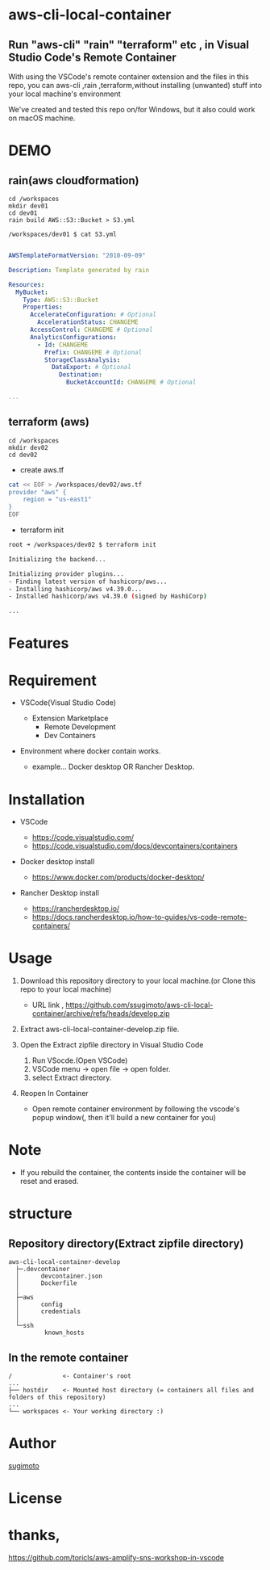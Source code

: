# aws-cli-local-container

## Run "aws-cli" "rain" "terraform" etc , in Visual Studio Code's Remote Container

With using the VSCode's remote container extension and the files in this repo, you can aws-cli ,rain ,terraform,without installing (unwanted) stuff into your local machine's environment  

We've created and tested this repo on/for Windows, but it also could work on macOS machine.


# DEMO

## rain(aws cloudformation)
```
cd /workspaces
mkdir dev01
cd dev01
rain build AWS::S3::Bucket > S3.yml
```

`/workspaces/dev01 $ cat S3.yml`
```yml

AWSTemplateFormatVersion: "2010-09-09"

Description: Template generated by rain

Resources:
  MyBucket:
    Type: AWS::S3::Bucket
    Properties:
      AccelerateConfiguration: # Optional
        AccelerationStatus: CHANGEME
      AccessControl: CHANGEME # Optional
      AnalyticsConfigurations:
        - Id: CHANGEME
          Prefix: CHANGEME # Optional
          StorageClassAnalysis:
            DataExport: # Optional
              Destination:
                BucketAccountId: CHANGEME # Optional

...
```


## terraform (aws)

```
cd /workspaces
mkdir dev02
cd dev02
```
- create aws.tf
```bash
cat << EOF > /workspaces/dev02/aws.tf
provider "aws" {
    region = "us-east1"
}
EOF
```
- terraform init

```bash
root ➜ /workspaces/dev02 $ terraform init

Initializing the backend...

Initializing provider plugins...
- Finding latest version of hashicorp/aws...
- Installing hashicorp/aws v4.39.0...
- Installed hashicorp/aws v4.39.0 (signed by HashiCorp)

...
```
 
# Features
 
# Requirement

* VSCode(Visual Studio Code)
    * Extension Marketplace
         * Remote Development
         * Dev Containers

* Environment where docker contain works.
    * example... Docker desktop OR Rancher Desktop.

# Installation
* VSCode
    * https://code.visualstudio.com/
    * https://code.visualstudio.com/docs/devcontainers/containers

* Docker desktop install 
    * https://www.docker.com/products/docker-desktop/ 
* Rancher Desktop install 
    * https://rancherdesktop.io/
    * https://docs.rancherdesktop.io/how-to-guides/vs-code-remote-containers/



# Usage

1. Download this repository directory to your local machine.(or Clone this repo to your local machine)
    * URL link , https://github.com/ssugimoto/aws-cli-local-container/archive/refs/heads/develop.zip
1. Extract aws-cli-local-container-develop.zip file.

1. Open the Extract zipfile directory in Visual Studio Code
    1. Run VSocde.(Open VSCode)
    1. VSCode menu -> open file -> open folder.
    1. select Extract directory.

1. Reopen In Container
    * Open remote container environment by following the vscode's popup window(, then it'll build a new container for you)


# Note

- If you rebuild the container, the contents inside the container will be reset and erased.

# structure 

## Repository directory(Extract zipfile directory)
```
aws-cli-local-container-develop
  ├─.devcontainer
  │      devcontainer.json
  │      Dockerfile
  │
  ├─aws
  │      config
  │      credentials
  │
  └─ssh
          known_hosts
```

## In the remote container
```
/              <- Container's root
...
├── hostdir    <- Mounted host directory (= containers all files and folders of this repository)
...
└── workspaces <- Your working directory :)
```


 
# Author

[sugimoto](https://github.com/ssugimoto)
 

# License

# thanks,

https://github.com/toricls/aws-amplify-sns-workshop-in-vscode
